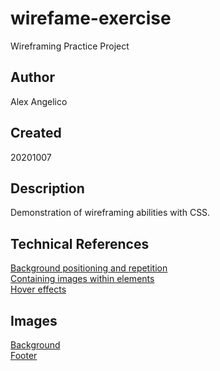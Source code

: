 # wirefame-exercise

Wireframing Practice Project

## Author

Alex Angelico

## Created

20201007

## Description

Demonstration of wireframing abilities with CSS.

## Technical References

[Background positioning and repetition](https://www.w3schools.com/cssref/css3_pr_background-size.asp)  
[Containing images within elements](https://www.w3schools.com/css/css3_object-fit.asp)  
[Hover effects](https://www.w3schools.com/cssref/sel_hover.asp)  

## Images

[Background](https://unsplash.com/photos/myQfLswwE5w)  
[Footer](https://unsplash.com/photos/rhJI0VFUKzU)  
